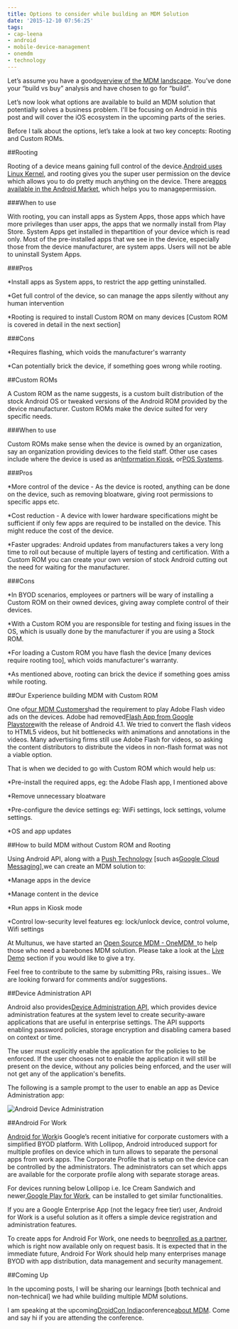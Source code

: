 ```yaml
---
title: Options to consider while building an MDM Solution
date: '2015-12-10 07:56:25'
tags:
- cap-leena
- android
- mobile-device-management
- onemdm
- technology
---
```


Let’s assume you have a good[overview of the MDM landscape](http://www.multunus.com/blog/2015/11/overview-mdm-landscape/). You’ve done your “build vs buy” analysis and have chosen to go for “build”.


Let’s now look what options are available to build an MDM solution that potentially solves a business problem. I'll be focusing on Android in this post and will cover the iOS ecosystem in the upcoming parts of the series.


Before I talk about the options, let’s take a look at two key concepts: 
Rooting and Custom ROMs.


##Rooting



Rooting of a device means gaining full control of the device.[Android uses Linux Kernel](http://www.androidcentral.com/android-z-what-kernel), and rooting gives you the super user permission on the device which allows you to do pretty much anything on the device. There are[apps available in the Android Market](https://www.google.co.in/webhp?sourceid=chrome-instant&ion=1&espv=2&es_th=1&ie=UTF-8#q=super+user+app+android), which helps you to managepermission.


###When to use



With rooting, you can install apps as System Apps, those apps which have more privileges than user apps, the apps that we normally install from Play Store. System Apps get installed in thepartition of your device which is read only. Most of the pre-installed apps that we see in the device, especially those from the device manufacturer, are system apps. Users will not be able to uninstall System Apps.


###Pros



*Install apps as System apps, to restrict the app getting uninstalled.

    
*Get full control of the device, so can manage the apps silently without any human intervention

    
*Rooting is required to install Custom ROM on many devices [Custom ROM is covered in detail in the next section]


###Cons



*Requires flashing, which voids the manufacturer's warranty

    
*Can potentially brick the device, if something goes wrong while rooting.


##Custom ROMs



A Custom ROM as the name suggests, is a custom built distribution of the stock Android OS or tweaked versions of the Android ROM provided by the device manufacturer. Custom ROMs make the device suited for very specific needs.


###When to use



Custom ROMs make sense when the device is owned by an organization, say an organization providing devices to the field staff. Other use cases include where the device is used as an[Information Kiosk](https://en.wikipedia.org/wiki/Interactive_kiosk), or[POS Systems](https://en.wikipedia.org/wiki/Point_of_sale).


###Pros



*More control of the device - As the device is rooted, anything can be done on the device, such as removing bloatware, giving root permissions to specific apps etc.

    
*Cost reduction - A device with lower hardware specifications might be sufficient if only few apps are required to be installed on the device. This might reduce the cost of the device.

    
*Faster upgrades: Android updates from manufacturers takes a very long time to roll out because of multiple layers of testing and certification. With a Custom ROM you can create your own version of stock Android cutting out the need for waiting for the manufacturer.


###Cons



*In BYOD scenarios, employees or partners will be wary of installing a Custom ROM on their owned devices, giving away complete control of their devices.

    
*With a Custom ROM you are responsible for testing and fixing issues in the OS, which is usually done by the manufacturer if you are using a Stock ROM.

    
*For loading a Custom ROM you have flash the device [many devices require rooting too], which voids manufacturer's warranty.

    
*As mentioned above, rooting can brick the device if something goes amiss while rooting.


##Our Experience building MDM with Custom ROM



One of[our MDM Customers](http://www.multunus.com/portfolio/end-end-mobile-device-management-solution-health-media-enterprise/)had the requirement to play Adobe Flash video ads on the devices. Adobe had removed[Flash App from Google Playstore](http://in.pcmag.com/apps/82354/news/adobe-removing-flash-for-android-from-google-play)with the release of Android 4.1. We tried to convert the flash videos to HTML5 videos, but hit bottlenecks with animations and annotations in the videos. Many advertising firms still use Adobe Flash for videos, so asking the content distributors to distribute the videos in non-flash format was not a viable option.


That is when we decided to go with Custom ROM which would help us:


*Pre-install the required apps, eg: the Adobe Flash app, I mentioned above

    
*Remove unnecessary bloatware

    
*Pre-configure the device settings eg: WiFi settings, lock settings, volume settings.

    
*OS and app updates


##How to build MDM without Custom ROM and Rooting



Using Android API, along with a 
[Push Technology](https://en.wikipedia.org/wiki/Push_technology) 
[such as[Google Cloud Messaging](https://developers.google.com/cloud-messaging/)],we can create an MDM solution to:


*Manage apps in the device

    
*Manage content in the device

    
*Run apps in Kiosk mode

    
*Control low-security level features eg: lock/unlock device, control volume, Wifi settings

At Multunus, we have started an 
[Open Source MDM - OneMDM  ](http://multunus.github.io/onemdm-server/)to help those who need a barebones MDM solution. Please take a look at the 
[Live Demo](http://multunus.github.io/onemdm-server/#live-demo) section if you would like to give a try.

Feel free to contribute to the same by submitting PRs, raising issues.. We are looking forward for comments and/or suggestions.


##Device Administration API



Android also provides[Device Administration API](http://developer.android.com/guide/topics/admin/device-admin.html), which provides device administration features at the system level to create security-aware applications that are useful in enterprise settings. The API supports enabling password policies, storage encryption and disabling camera based on context or time.


The user must explicitly enable the application for the policies to be enforced. If the user chooses not to enable the application it will still be present on the device, without any policies being enforced, and the user will not get any of the application's benefits.


The following is a sample prompt to the user to enable an app as Device Administration app:


![Android Device Administration](http://developer.android.com/images/admin/device-admin-activate-prompt.png)


##Android For Work



[Android for Work](https://www.android.com/work/)is Google’s recent initiative for corporate customers with a simplified BYOD platform. With Lollipop, Android introduced support for multiple profiles on device which in turn allows to separate the personal apps from work apps. The Corporate Profile that is setup on the device can be controlled by the administrators. The administrators can set which apps are available for the corporate profile along with separate storage areas.


For devices running below Lollipop i.e. Ice Cream Sandwich and newer,[Google Play for Work](https://static.googleusercontent.com/media/www.google.co.in/en/IN/work/android/files/android-for-work-apps-guide.pdf), can be installed to get similar functionalities.


If you are a Google Enterprise App (not the legacy free tier) user, Android for Work is a useful solution as it offers a simple device registration and administration features.


To create apps for Android For Work, one needs to be[enrolled as a partner](https://www.google.com/work/android/partners/), which is right now available only on request basis. It is expected that in the immediate future, Android For Work should help many enterprises manage BYOD with app distribution, data management and security management.


##Coming Up



In the upcoming posts, I will be sharing our learnings [both technical and non-technical] we had while building multiple MDM solutions.

I am speaking at the upcoming[DroidCon India](https://droidcon.in/2015/)conference[about MDM](https://droidconin.talkfunnel.com/2015/57-learnings-from-building-custom-mdm). Come and say hi if you are attending the conference.
